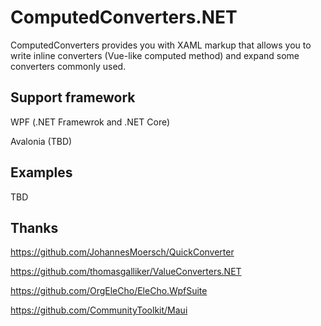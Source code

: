 # ComputedConverters.NET

ComputedConverters provides you with XAML markup that allows you to write inline converters (Vue-like computed method) and expand some converters commonly used.

## Support framework

WPF (.NET Framewrok and .NET Core)

Avalonia (TBD)

## Examples

TBD

## Thanks

https://github.com/JohannesMoersch/QuickConverter

https://github.com/thomasgalliker/ValueConverters.NET

https://github.com/OrgEleCho/EleCho.WpfSuite

https://github.com/CommunityToolkit/Maui

